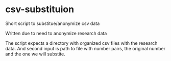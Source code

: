 # csv-substituion
Short script to substitue/anonymize csv data

Written due to need to anonymize research data

The script expects a directory with organized csv files with the research data.
And second input is path to file with number pairs, the original number and the one we will substite.
